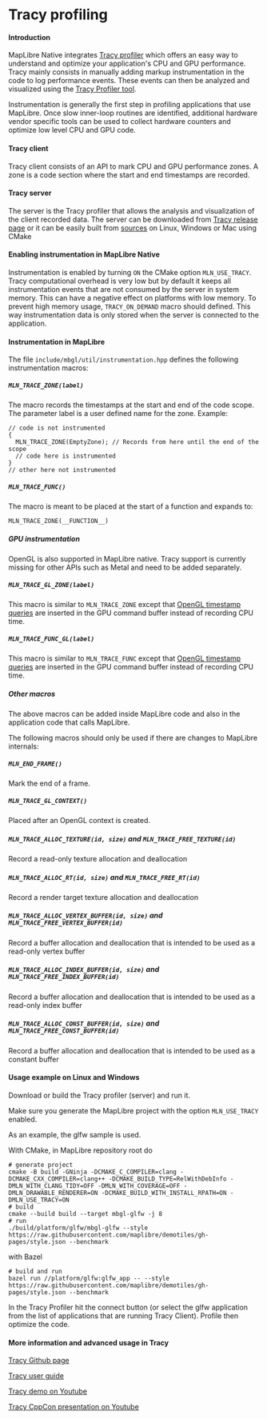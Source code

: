# Tracy profiling

#### Introduction

MapLibre Native integrates [Tracy profiler](https://github.com/wolfpld/tracy) which offers an easy way to understand and optimize your application's CPU and GPU performance.
Tracy mainly consists in manually adding markup instrumentation in the code to log performance events. These events can then be analyzed and visualized using the [Tracy Profiler tool](https://github.com/wolfpld/tracy/tree/master/profiler).

Instrumentation is generally the first step in profiling applications that use MapLibre. Once slow inner-loop routines are identified, additional hardware vendor specific tools can be used to collect hardware counters and optimize low level CPU and GPU code.

#### Tracy client

Tracy client consists of an API to mark CPU and GPU performance zones. A zone is a code section where the start and end timestamps are recorded.

#### Tracy server

The server is the Tracy profiler that allows the analysis and visualization of the client recorded data.
The server can be downloaded from [Tracy release page](https://github.com/wolfpld/tracy/releases) or it can be easily built from [sources](https://github.com/wolfpld/tracy/tree/master/profiler) on Linux, Windows or Mac using CMake

#### Enabling instrumentation in MapLibre Native

Instrumentation is enabled by turning `ON` the CMake option `MLN_USE_TRACY`.
Tracy computational overhead is very low but by default it keeps all instrumentation events that are not consumed by the server in system memory. This can have a negative effect on platforms with low memory. To prevent high memory usage, `TRACY_ON_DEMAND` macro should defined. This way instrumentation data is only stored when the server is connected to the application.

#### Instrumentation in MapLibre

The file `include/mbgl/util/instrumentation.hpp` defines the following instrumentation macros:

##### `MLN_TRACE_ZONE(label)`
The macro records the timestamps at the start and end of the code scope. The parameter label is a user defined name for the zone. Example:

~~~
// code is not instrumented
{
  MLN_TRACE_ZONE(EmptyZone); // Records from here until the end of the scope
  // code here is instrumented
}
// other here not instrumented
~~~

##### `MLN_TRACE_FUNC()`
The macro is meant to be placed at the start of a function and expands to:
~~~
MLN_TRACE_ZONE(__FUNCTION__)
~~~

##### GPU instrumentation

OpenGL is also supported in MapLibre native. Tracy support is currently missing for other APIs such as Metal and need to be added separately.

##### `MLN_TRACE_GL_ZONE(label)`
This macro is similar to `MLN_TRACE_ZONE` except that [OpenGL timestamp queries](https://www.khronos.org/opengl/wiki/Query_Object) are inserted in the GPU command buffer instead of recording CPU time.

##### `MLN_TRACE_FUNC_GL(label)`
This macro is similar to `MLN_TRACE_FUNC` except that [OpenGL timestamp queries](https://www.khronos.org/opengl/wiki/Query_Object) are inserted in the GPU command buffer instead of recording CPU time.

##### Other macros

The above macros can be added inside MapLibre code and also in the application code that calls MapLibre.

The following macros should only be used if there are changes to MapLibre internals:

##### `MLN_END_FRAME()`
Mark the end of a frame.

##### `MLN_TRACE_GL_CONTEXT()`
Placed after an OpenGL context is created.

##### `MLN_TRACE_ALLOC_TEXTURE(id, size)` and `MLN_TRACE_FREE_TEXTURE(id)`
Record a read-only texture allocation and deallocation

##### `MLN_TRACE_ALLOC_RT(id, size)` and `MLN_TRACE_FREE_RT(id)`
Record a render target texture allocation and deallocation

##### `MLN_TRACE_ALLOC_VERTEX_BUFFER(id, size)` and `MLN_TRACE_FREE_VERTEX_BUFFER(id)`
Record a buffer allocation and deallocation that is intended to be used as a read-only vertex buffer

##### `MLN_TRACE_ALLOC_INDEX_BUFFER(id, size)` and `MLN_TRACE_FREE_INDEX_BUFFER(id)`
Record a buffer allocation and deallocation that is intended to be used as a read-only index buffer

##### `MLN_TRACE_ALLOC_CONST_BUFFER(id, size)` and `MLN_TRACE_FREE_CONST_BUFFER(id)`
Record a buffer allocation and deallocation that is intended to be used as a constant buffer


#### Usage example on Linux and Windows

Download or build the Tracy profiler (server) and run it.

Make sure you generate the MapLibre project with the option `MLN_USE_TRACY` enabled.

As an example, the glfw sample is used.

With CMake, in MapLibre repository root do
~~~
# generate project
cmake -B build -GNinja -DCMAKE_C_COMPILER=clang -DCMAKE_CXX_COMPILER=clang++ -DCMAKE_BUILD_TYPE=RelWithDebInfo -DMLN_WITH_CLANG_TIDY=OFF -DMLN_WITH_COVERAGE=OFF -DMLN_DRAWABLE_RENDERER=ON -DCMAKE_BUILD_WITH_INSTALL_RPATH=ON -DMLN_USE_TRACY=ON
# build
cmake --build build --target mbgl-glfw -j 8
# run
./build/platform/glfw/mbgl-glfw --style https://raw.githubusercontent.com/maplibre/demotiles/gh-pages/style.json --benchmark
~~~
with Bazel
~~~
# build and run
bazel run //platform/glfw:glfw_app -- --style https://raw.githubusercontent.com/maplibre/demotiles/gh-pages/style.json --benchmark
~~~

In the Tracy Profiler hit the connect button (or select the glfw application from the list of applications that are running Tracy Client). Profile then optimize the code.

#### More information and advanced usage in Tracy

[Tracy Github page](https://github.com/wolfpld/tracy/)

[Tracy user guide](https://github.com/wolfpld/tracy/releases/latest/download/tracy.pdf)

[Tracy demo on Youtube](https://www.youtube.com/watch?v=fB5B46lbapc)

[Tracy CppCon presentation on Youtube](https://www.youtube.com/watch?v=ghXk3Bk5F2U&t=37s)
